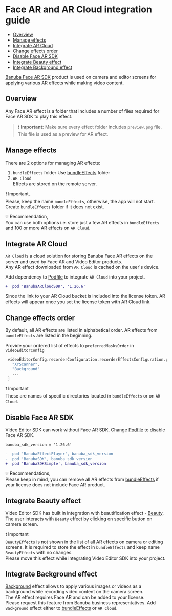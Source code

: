 # Face AR and AR Cloud integration guide

- [Overview](#Overview)
- [Manage effects](#Manage-effects)
- [Integrate AR Cloud](#Integrate-AR-Cloud)
- [Change effects order](#Change-effects-order)
- [Disable Face AR SDK](#Disable-Face-AR-SDK)
- [Integrate Beauty effect](#Integrate-Beauty-effect)
- [Integrate Background effect](#Integrate-Background-effect)

[Banuba Face AR SDK](https://www.banuba.com/facear-sdk/face-filters) product is used on camera and editor screens for applying various AR effects while making video content.

## Overview
Any Face AR effect is a folder that includes a number of files required for Face AR SDK to play this effect.

>:exclamation: **Important:** Make sure every effect folder includes ```preview.png``` file. This file is used as a preview for AR effect.

## Manage effects
There are 2 options for managing AR effects:
1. ```bundleEffects``` folder
   Use [bundleEffects](../Example/Example/bundleEffects) folder
2. ```AR Cloud```  
   Effects are stored on the remote server.

:exclamation: Important,  
Please, keep the name ```bundleEffects```, otherwise, the app will not start. Create ```bundleEffects``` folder if it does not exist.

:bulb: Recommendation,   
You can use both options i.e. store just a few AR effects in ```bundleEffects``` and 100 or more AR effects  on ```AR Cloud```.

## Integrate AR Cloud
```AR Cloud``` is a cloud solution for storing Banuba Face AR effects on the server and used by Face AR and Video Editor products.  
Any AR effect downloaded from ```AR Cloud``` is cached on the user's device.

Add dependency to [Podfile](../Example/Podfile#L11) to integrate ```AR Cloud``` into your project.
```diff
+  pod 'BanubaARCloudSDK', '1.26.6'
```

Since the link to your AR Cloud bucket is included into the license token. AR effects will appear once you set the license token with AR Cloud link.

## Change effects order
By default, all AR effects are listed in alphabetical order. AR effects from ```bundleEffects``` are listed in the beginning.

Provide your ordered list of effects to  ```preferredMasksOrder``` in ```VideoEditorConfig```
```swift
 videoEditorConfig.recorderConfiguration.recorderEffectsConfiguration.preferredMasksOrder = [
   "XYScanner",
   "Background"
   ...
 ]
``` 

:exclamation: Important  
These are names of specific directories located in ```bundleEffects``` or on ```AR Cloud```.

## Disable Face AR SDK
Video Editor SDK can work without Face AR SDK.
Change [Podfile](../Example/Podfile) to disable Face AR SDK.
```diff
banuba_sdk_version = '1.26.6'

-  pod 'BanubaEffectPlayer', banuba_sdk_version
-  pod 'BanubaSDK', banuba_sdk_version
+  pod 'BanubaSDKSimple', banuba_sdk_version
```

:bulb: Recommendations,  
Please keep in mind, you can remove all AR effects from [bundleEffects](../Example/Example/bundleEffects) 
if your license does not include Face AR product.

## Integrate Beauty effect
Video Editor SDK has built in integration with beautification effect - [Beauty](../Example/Example/bundleEffects/BeautyEffects).
The user interacts with ```Beauty``` effect by clicking on specific button on camera screen.  

:exclamation: Important  
```BeautyEffects``` is not shown in the list of all AR effects on camera or editing screens. It is required to store the effect in ```bundleEffects``` and keep name ```BeautyEffects``` with no changes.    
Please move this effect while integrating Video Editor SDK into your project.

## Integrate Background effect
[Background](../Example/Example/bundleEffects/Background) effect allows to apply various images or videos as a background while recording video content on the camera screen.  
The AR effect requires Face AR and can be added to your license.  
Please request this feature from Banuba business representatives.
Add ```Background``` effect either to [bundleEffects](../Example/Example/bundleEffects) or  ```AR Cloud```.